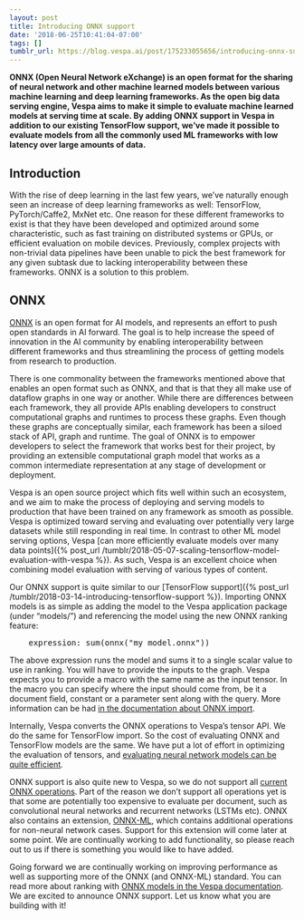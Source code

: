 ```yaml
---
layout: post
title: Introducing ONNX support
date: '2018-06-25T10:41:04-07:00'
tags: []
tumblr_url: https://blog.vespa.ai/post/175233055656/introducing-onnx-support
---
```

**ONNX (Open Neural Network eXchange) is an open format for the sharing of neural network and other machine learned models between various machine learning and deep learning frameworks. As the open big data serving engine, Vespa aims to make it simple to evaluate machine learned models at serving time at scale. By adding ONNX support in Vespa in addition to our existing TensorFlow support, we’ve made it possible&nbsp;to evaluate models from all the commonly used ML frameworks with low latency&nbsp;over large amounts of data.**

## Introduction
With the rise of deep learning in the last few years, we’ve naturally enough seen an increase of deep learning frameworks as well: TensorFlow, PyTorch/Caffe2, MxNet etc. One reason for these different frameworks to exist is that they have been developed and optimized around some characteristic, such as fast training on distributed systems or GPUs, or efficient evaluation on mobile devices. Previously, complex projects with non-trivial data pipelines have been unable to pick the best framework for any given subtask due to lacking interoperability between these frameworks. ONNX is a solution to this problem.

## ONNX
[ONNX](https://onnx.ai/) is an open format for AI models, and represents an effort to push open standards in AI forward. The goal is to help increase the speed of innovation in the AI community by enabling interoperability between different frameworks and thus streamlining the process of getting models from research to production.

There is one commonality between the frameworks mentioned above that enables an open format such as ONNX, and that is that they all make use of dataflow graphs in one way or another. While there are differences between each framework, they all provide APIs enabling developers to construct computational graphs and runtimes to process these graphs. Even though these graphs are conceptually similar, each framework has been a siloed stack of API, graph and runtime. The goal of ONNX is to empower developers to select the framework that works best for their project, by providing an extensible computational graph model that works as a common intermediate representation at any stage of development or deployment.

Vespa is an open source project which fits well within such an ecosystem, and we aim to make the process of deploying and serving models to production that have been trained on any framework as smooth as possible. Vespa is optimized toward serving and evaluating over potentially very large datasets while still responding in real time. In contrast to other ML model serving options, Vespa [can more efficiently evaluate models over many data points]({% post_url /tumblr/2018-05-07-scaling-tensorflow-model-evaluation-with-vespa %}). As such, Vespa is an excellent choice when combining model evaluation with serving of various types of content.

Our ONNX support is quite similar to our [TensorFlow support]({% post_url /tumblr/2018-03-14-introducing-tensorflow-support %}). Importing ONNX models is as simple as adding the model to the Vespa application package (under “models/”) and referencing the model using the new ONNX ranking feature:

<pre>
    expression: sum(onnx("my_model.onnx"))
</pre>

The above expression runs the model and sums it to a single scalar value to use in ranking. You will have to provide the inputs to the graph. Vespa expects you to provide a macro with the same name as the input tensor. In the macro you can specify where the input should come from, be it a document field, constant or a parameter sent along with the query. More information can be had [in the documentation about ONNX import](https://docs.vespa.ai/en/onnx.html).

Internally, Vespa converts the ONNX operations to Vespa’s tensor API. We do the same for TensorFlow import. So the cost of evaluating ONNX and TensorFlow models are the same. We have put a lot of effort in optimizing the evaluation of tensors, and [evaluating neural network models can be quite efficient](https://docs.vespa.ai/en/onnx.html).

ONNX support is also quite new to Vespa, so we do not support all [current ONNX operations](https://github.com/onnx/onnx/blob/master/docs/Operators.md). Part of the reason we don’t support all operations yet is that some are potentially too expensive to evaluate per document, such as convolutional neural networks and recurrent networks (LSTMs etc). ONNX also contains an extension, [ONNX-ML](https://github.com/onnx/onnx/blob/master/docs/Operators-ml.md), which contains additional operations for non-neural network cases. Support for this extension will come later at some point. We are continually working to add functionality, so please reach out to us if there is something you would like to have added.

Going forward we are continually working on improving performance as well as supporting more of the ONNX (and ONNX-ML) standard. You can read more about ranking with [ONNX models in the Vespa documentation](https://docs.vespa.ai/en/onnx.html). We are excited to announce ONNX support. Let us know what you are building with it!

